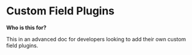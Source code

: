 # Custom Field Plugins

**Who is this for?**

This in an advanced doc for developers looking to add their own custom field plugins.
